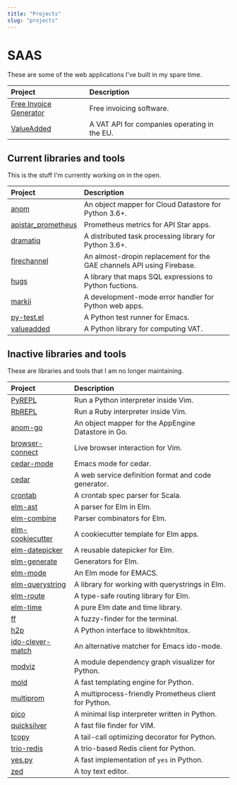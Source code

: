 ```yaml
---
title: "Projects"
slug: "projects"
---
```


# SAAS

These are some of the web applications I've built in my spare time.

| Project                       | Description                                  |
| :---                          | :---                                         |
| [Free Invoice Generator][fig] | Free invoicing software.                     |
| [ValueAdded][valueadded.io]   | A VAT API for companies operating in the EU. |

[fig]: https://free-invoice-generator.com
[valueadded.io]: https://valueadded.io


## Current libraries and tools

This is the stuff I'm currently working on in the open.

| Project                    | Description                                                           |
| :---                       | :---                                                                  |
| [anom][anom-py]            | An object mapper for Cloud Datastore for Python 3.6+.                 |
| [apistar_prometheus]       | Prometheus metrics for API Star apps.                                 |
| [dramatiq]                 | A distributed task processing library for Python 3.6+.                |
| [firechannel]              | An almost-dropin replacement for the GAE channels API using Firebase. |
| [hugs][hugs]               | A library that maps SQL expressions to Python fuctions.               |
| [markii][markii]           | A development-mode error handler for Python web apps.                 |
| [py-test.el][pytest]       | A Python test runner for Emacs.                                       |
| [valueadded][valueadded]   | A Python library for computing VAT.                                   |


## Inactive libraries and tools

These are libraries and tools that I am no longer maintaining.

| Project                          | Description                                           |
| :---                             | :---                                                  |
| [PyREPL][pyrepl]                 | Run a Python interpreter inside Vim.                  |
| [RbREPL][rbrepl]                 | Run a Ruby interpreter inside Vim.                    |
| [anom-go][anom]                  | An object mapper for the AppEngine Datastore in Go.   |
| [browser-connect][bc]            | Live browser interaction for Vim.                     |
| [cedar-mode][cedar-mode]         | Emacs mode for cedar.                                 |
| [cedar][cedar]                   | A web service definition format and code generator.   |
| [crontab][crontab]               | A crontab spec parser for Scala.                      |
| [elm-ast][ast]                   | A parser for Elm in Elm.                              |
| [elm-combine][combine]           | Parser combinators for Elm.                           |
| [elm-cookiecutter][cookiecutter] | A cookiecutter template for Elm apps.                 |
| [elm-datepicker][datepicker]     | A reusable datepicker for Elm.                        |
| [elm-generate][generate]         | Generators for Elm.                                   |
| [elm-mode][elmmode]              | An Elm mode for EMACS.                                |
| [elm-querystring][querystring]   | A library for working with querystrings in Elm.       |
| [elm-route][route]               | A type-safe routing library for Elm.                  |
| [elm-time][time]                 | A pure Elm date and time library.                     |
| [ff][ff]                         | A fuzzy-finder for the terminal.                      |
| [h2p][h2p]                       | A Python interface to libwkhtmltox.                   |
| [ido-clever-match][icm]          | An alternative matcher for Emacs ido-mode.            |
| [modviz][modviz]                 | A module dependency graph visualizer for Python.      |
| [mold][mold]                     | A fast templating engine for Python.                  |
| [multiprom][multiprom]           | A multiprocess-friendly Prometheus client for Python. |
| [pico][pico]                     | A minimal lisp interpreter written in Python.         |
| [quicksilver][quicksilver]       | A fast file finder for VIM.                           |
| [tcopy][tcopy]                   | A tail-call optimizing decorator for Python.          |
| [trio-redis][trio-redis]         | A trio-based Redis client for Python.                 |
| [yes.py][yes]                    | A fast implementation of `yes` in Python.             |
| [zed][zed]                       | A toy text editor.                                    |


[anom-py]: https://anom.defn.io
[anom]: https://github.com/Bogdanp/anom
[apistar_prometheus]: https://github.com/Bogdanp/apistar_prometheus
[ast]: https://github.com/Bogdanp/elm-ast
[bc]: https://github.com/Bogdanp/browser-connect.vim
[cedar-mode]: https://github.com/Bogdanp/cedar-mode
[cedar]: https://github.com/Bogdanp/cedar
[combine]: https://github.com/Bogdanp/elm-combine
[cookiecutter]: https://github.com/Bogdanp/elm-cookiecutter
[crontab]: https://github.com/Bogdanp/crontab
[datepicker]: https://github.com/Bogdanp/elm-datepicker
[dramatiq]: https://dramatiq.io
[elmmode]: https://github.com/jcollard/elm-mode
[firechannel]: https://github.com/LeadPages/firechannel
[ff]: https://github.com/Bogdanp/ff
[generate]: https://github.com/Bogdanp/elm-generate
[h2p]: https://github.com/Bogdanp/h2p
[hugs]: https://github.com/Bogdanp/hugs
[icm]: https://github.com/Bogdanp/ido-clever-match
[markii]: https://github.com/Bogdanp/markii
[modviz]: https://github.com/Bogdanp/modviz
[mold]: https://github.com/Bogdanp/mold
[multiprom]: https://github.com/Bogdanp/multiprom
[pico]: https://github.com/Bogdanp/pico
[pyrepl]: https://github.com/Bogdanp/pyrepl.vim
[pytest]: https://github.com/Bogdanp/py-test.el
[querystring]: https://github.com/Bogdanp/elm-querystring
[quicksilver]: https://github.com/Bogdanp/quicksilver.vim
[rbrepl]: https://github.com/Bogdanp/rbrepl.vim
[repos]: https://github.com/Bogdanp/repositories
[route]: https://github.com/Bogdanp/elm-route
[tcopy]: https://github.com/Bogdanp/tcopy
[time]: https://github.com/Bogdanp/elm-time
[trio-redis]: https://github.com/Bogdanp/trio-redis
[valueadded]: https://github.com/valueadded/valueadded-python
[yes]: https://github.com/Bogdanp/yes.py
[zed]: https://github.com/Bogdanp/zed
